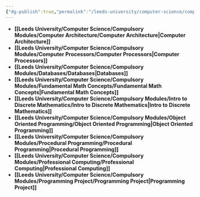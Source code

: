 ```yaml
---
{"dg-publish":true,"permalink":"/leeds-university/computer-science/compulsory-modules/compulsory-modules/","tags":["Signpost"]}
---
```


- **[[Leeds University/Computer Science/Compulsory Modules/Computer Architecture/Computer Architecture\|Computer Architecture]]**
- **[[Leeds University/Computer Science/Compulsory Modules/Computer Processors/Computer Processors\|Computer Processors]]**
- **[[Leeds University/Computer Science/Compulsory Modules/Databases/Databases\|Databases]]**
- **[[Leeds University/Computer Science/Compulsory Modules/Fundamental Math Concepts/Fundamental Math Concepts\|Fundamental Math Concepts]]**
- **[[Leeds University/Computer Science/Compulsory Modules/Intro to Discrete Mathematics/Intro to Discrete Mathematics\|Intro to Discrete Mathematics]]**
- **[[Leeds University/Computer Science/Compulsory Modules/Object Oriented Programming/Object Oriented Programming\|Object Oriented Programming]]**
- **[[Leeds University/Computer Science/Compulsory Modules/Procedural Programming/Procedural Programming\|Procedural Programming]]**
- **[[Leeds University/Computer Science/Compulsory Modules/Professional Computing/Professional Computing\|Professional Computing]]**
- **[[Leeds University/Computer Science/Compulsory Modules/Programming Project/Programming Project\|Programming Project]]**
